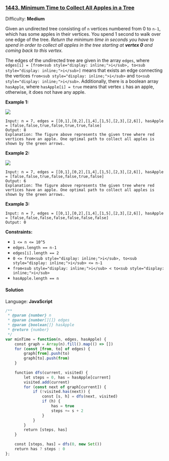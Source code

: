 ### [1443\. Minimum Time to Collect All Apples in a Tree](https://leetcode.com/problems/minimum-time-to-collect-all-apples-in-a-tree/)

Difficulty: **Medium**


Given an undirected tree consisting of `n` vertices numbered from 0 to `n-1`, which has some apples in their vertices. You spend 1 second to walk over one edge of the tree. _Return the minimum time in seconds you have to spend in order to collect all apples in the tree starting at **vertex 0** and coming back to this vertex._

The edges of the undirected tree are given in the array `edges`, where `edges[i] = [from<sub style="display: inline;">i</sub>, to<sub style="display: inline;">i</sub>]` means that exists an edge connecting the vertices `from<sub style="display: inline;">i</sub>` and `to<sub style="display: inline;">i</sub>`. Additionally, there is a boolean array `hasApple`, where `hasApple[i] = true` means that vertex `i` has an apple, otherwise, it does not have any apple.

**Example 1:**

**![](https://assets.leetcode.com/uploads/2020/04/23/min_time_collect_apple_1.png)**

```
Input: n = 7, edges = [[0,1],[0,2],[1,4],[1,5],[2,3],[2,6]], hasApple = [false,false,true,false,true,true,false]
Output: 8 
Explanation: The figure above represents the given tree where red vertices have an apple. One optimal path to collect all apples is shown by the green arrows.  
```

**Example 2:**

**![](https://assets.leetcode.com/uploads/2020/04/23/min_time_collect_apple_2.png)**

```
Input: n = 7, edges = [[0,1],[0,2],[1,4],[1,5],[2,3],[2,6]], hasApple = [false,false,true,false,false,true,false]
Output: 6
Explanation: The figure above represents the given tree where red vertices have an apple. One optimal path to collect all apples is shown by the green arrows.  
```

**Example 3:**

```
Input: n = 7, edges = [[0,1],[0,2],[1,4],[1,5],[2,3],[2,6]], hasApple = [false,false,false,false,false,false,false]
Output: 0
```

**Constraints:**

*   `1 <= n <= 10^5`
*   `edges.length == n-1`
*   `edges[i].length == 2`
*   `0 <= from<sub style="display: inline;">i</sub>, to<sub style="display: inline;">i</sub> <= n-1`
*   `from<sub style="display: inline;">i</sub> < to<sub style="display: inline;">i</sub>`
*   `hasApple.length == n`


#### Solution

Language: **JavaScript**

```javascript
/**
 * @param {number} n
 * @param {number[][]} edges
 * @param {boolean[]} hasApple
 * @return {number}
 */
var minTime = function(n, edges, hasApple) {
    const graph = Array(n).fill().map(() => [])
    for (const [from, to] of edges) {
        graph[from].push(to)
        graph[to].push(from)
    }
    
    function dfs(current, visited) {
        let steps = 0, has = hasApple[current]
        visited.add(current)
        for (const next of graph[current]) {
            if (!visited.has(next)) {
                const [s, h] = dfs(next, visited)
                if (h) {
                    has = true
                    steps += s + 2
                }
            }
        }
        return [steps, has]
    }
    
    const [steps, has] = dfs(0, new Set())
    return has ? steps : 0
};
```